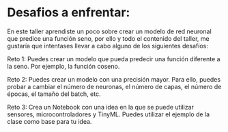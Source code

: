 # Desafios a enfrentar:

En este taller aprendiste un poco sobre crear un modelo de red neuronal que predice una función seno, por ello y todo el contenido del taller, me gustaría que intentases llevar a cabo alguno de los siguientes desafíos:

Reto 1: Puedes crear un modelo que pueda predecir una función diferente a la seno. Por ejemplo, la función coseno.

Reto 2: Puedes crear un modelo con una precisión mayor. Para ello, puedes probar a cambiar el número de neuronas, el número de capas, el número de épocas, el tamaño del batch, etc.

Reto 3: Crea un Notebook con una idea en la que se puede utilizar sensores, microcontroladores y TinyML. Puedes utilizar el ejemplo de la clase como base para tu idea.
